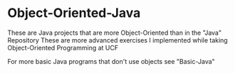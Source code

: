 # Object-Oriented-Java
These are Java projects that are more Object-Oriented than in the "Java" Repository These are more advanced exercises I implemented while taking Object-Oriented Programming at UCF

For more basic Java programs that don't use objects see "Basic-Java"
